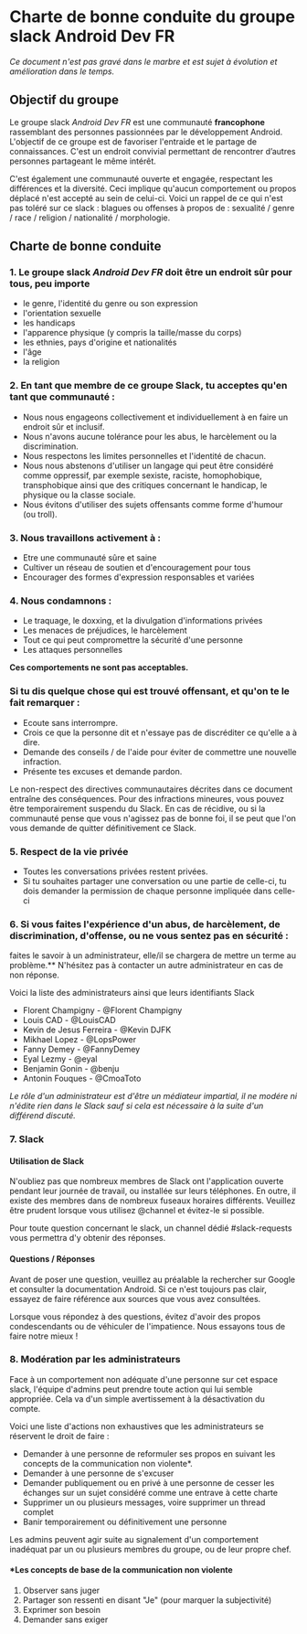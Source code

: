# Charte de bonne conduite du groupe slack Android Dev FR

*Ce document n'est pas gravé dans le marbre et est sujet à évolution et amélioration dans le temps.*

## Objectif du groupe 

Le groupe slack *Android Dev FR* est une communauté **francophone** rassemblant des personnes passionnées par le développement Android. L'objectif de ce groupe est de favoriser l'entraide et le partage de connaissances. C'est un endroit convivial permettant de rencontrer d’autres personnes partageant le même intérêt.

C'est également une communauté ouverte et engagée, respectant les différences et la diversité. Ceci implique qu'aucun comportement ou propos déplacé n'est accepté au sein de celui-ci. 
Voici un rappel de ce qui n'est pas toléré sur ce slack : blagues ou offenses à propos de : sexualité / genre / race / religion / nationalité / morphologie.

## Charte de bonne conduite


### 1. Le groupe slack *Android Dev FR* doit être un endroit sûr pour tous, peu importe
* le genre, l'identité du genre ou son expression
* l'orientation sexuelle
* les handicaps
* l'apparence physique (y compris la taille/masse du corps)
* les ethnies, pays d'origine et nationalités
* l'âge
* la religion

### 2. En tant que membre de ce groupe Slack, tu acceptes qu'en tant que communauté : 
* Nous nous engageons collectivement et individuellement à en faire un endroit sûr et inclusif. 
* Nous n'avons aucune tolérance pour les abus, le harcèlement ou la discrimination.
* Nous respectons les limites personnelles et l'identité de chacun.
* Nous nous abstenons d'utiliser un langage qui peut être considéré comme oppressif, par exemple sexiste, raciste, homophobique, transphobique ainsi que des critiques concernant le handicap, le physique ou la classe sociale.
* Nous évitons d'utiliser des sujets offensants comme forme d'humour (ou troll).


### 3. Nous travaillons activement à :

* Etre une communauté sûre et saine
* Cultiver un réseau de soutien et d'encouragement pour tous
* Encourager des formes d'expression responsables et variées

### 4. Nous condamnons :

* Le traquage, le doxxing, et la divulgation d'informations privées
* Les menaces de préjudices, le harcèlement
* Tout ce qui peut compromettre la sécurité d'une personne
* Les attaques personnelles

**Ces comportements ne sont pas acceptables.**

### Si tu dis quelque chose qui est trouvé offensant, et qu'on te le fait remarquer :

* Ecoute sans interrompre.
* Crois ce que la personne dit et n'essaye pas de discréditer ce qu'elle a à dire.
* Demande des conseils / de l'aide pour éviter de commettre une nouvelle infraction.
* Présente tes excuses et demande pardon.

Le non-respect des directives communautaires décrites dans ce document entraîne des conséquences. Pour des infractions mineures, vous pouvez être temporairement suspendu du Slack. En cas de récidive, ou si la communauté pense que vous n'agissez pas de bonne foi, il se peut que l'on vous demande de quitter définitivement ce Slack.

### 5. Respect de la vie privée

* Toutes les conversations privées restent privées.
* Si tu souhaites partager une conversation ou une partie de celle-ci, tu dois demander la permission de chaque personne impliquée dans celle-ci

### 6. Si vous faites l'expérience d'un abus, de harcèlement, de discrimination, d'offense, ou ne vous sentez pas en sécurité :
faites le savoir à un administrateur, elle/il se chargera de mettre un terme au problème.**
N'hésitez pas à contacter un autre administrateur en cas de non réponse.

Voici la liste des administrateurs ainsi que leurs identifiants Slack

* Florent Champigny - @Florent Champigny 
* Louis CAD - @LouisCAD
* Kevin de Jesus Ferreira - @Kevin DJFK 
* Mikhael Lopez - @LopsPower 
* Fanny Demey - @FannyDemey 
* Eyal Lezmy - @eyal
* Benjamin Gonin - @benju
* Antonin Fouques - @CmoaToto

*Le rôle d'un administrateur est d'être un médiateur impartial, il ne modére ni n'édite rien dans le Slack sauf si cela est nécessaire à la suite d'un différend discuté.*

### 7. Slack

#### Utilisation de Slack

N'oubliez pas que nombreux membres de Slack ont l'application ouverte pendant leur journée de travail, ou installée sur leurs téléphones. En outre, il existe des membres dans de nombreux fuseaux horaires différents. Veuillez être prudent lorsque vous utilisez @channel et évitez-le si possible.

Pour toute question concernant le slack, un channel dédié #slack-requests vous permettra d'y obtenir des réponses.

#### Questions / Réponses

Avant de poser une question, veuillez au préalable la rechercher sur Google et consulter la documentation Android. Si ce n'est toujours pas clair, essayez de faire référence aux sources que vous avez consultées.

Lorsque vous répondez à des questions, évitez d'avoir des propos condescendants ou de véhiculer de l'impatience. Nous essayons tous de faire notre mieux !

### 8. Modération par les administrateurs

Face à un comportement non adéquate d'une personne sur cet espace slack, l'équipe d'admins peut prendre toute action qui lui semble appropriée.
Cela va d'un simple avertissement à la désactivation du compte.

Voici une liste d'actions non exhaustives que les administrateurs se réservent le droit de faire : 
* Demander à une personne de reformuler ses propos en suivant les concepts de la communication non violente*.
* Demander à une personne de s'excuser
* Demander publiquement ou en privé à une personne de cesser les échanges sur un sujet considéré comme une entrave à cette charte
* Supprimer un ou plusieurs messages, voire supprimer un thread complet
* Banir temporairement ou définitivement une personne

Les admins peuvent agir suite au signalement d'un comportement inadéquat par un ou plusieurs membres du groupe, ou de leur propre chef.

#### \*Les concepts de base de la communication non violente

1. Observer sans juger
2. Partager son ressenti en disant "Je" (pour marquer la subjectivité)
3. Exprimer son besoin
4. Demander sans exiger
